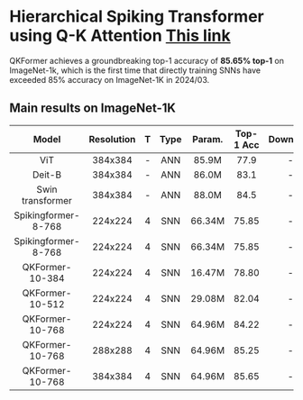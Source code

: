 # Hierarchical Spiking Transformer using Q-K Attention [This link](https://arxiv.org/pdf/2403.16552.pdf)


QKFormer achieves a groundbreaking top-1 accuracy of **85.65% top-1** on ImageNet-1k, which is the first time that directly training SNNs have exceeded 85% accuracy on ImageNet-1K in 2024/03.


## Main results on ImageNet-1K

| Model                | Resolution| T      |  Type    | Param.      | Top-1 Acc| Download |
| :---:                | :---:     | :---:  |:---:  | :---:       |:---:      |:---:      |
| ViT                  | 384x384   | -      | ANN   |  85.9M     |  77.9    |   -       |
| Deit-B               | 384x384   | -      | ANN   |  86.0M     |  83.1    |   -       |
| Swin transformer     | 384x384   | -      | ANN   |  88.0M     |  84.5    |   -       |
| Spikingformer-8-768  | 224x224   | 4      | SNN   |  66.34M     |  75.85    |   -       |
| Spikingformer-8-768  | 224x224   | 4      | SNN   |  66.34M     |  75.85    |   -       |
| QKFormer-10-384     | 224x224   | 4      | SNN   | 16.47M     |  78.80    |   -       |
| QKFormer-10-512     | 224x224   | 4      | SNN   | 29.08M     |  82.04     |     -     |
| QKFormer-10-768     | 224x224   | 4      | SNN   |  64.96M     |   84.22    |   -        | 
| QKFormer-10-768     | 288x288   | 4     | SNN   |  64.96M     |   85.25   |   -        | 
| QKFormer-10-768     | 384x384   | 4      | SNN   |  64.96M     |  85.65    |   -        | 
